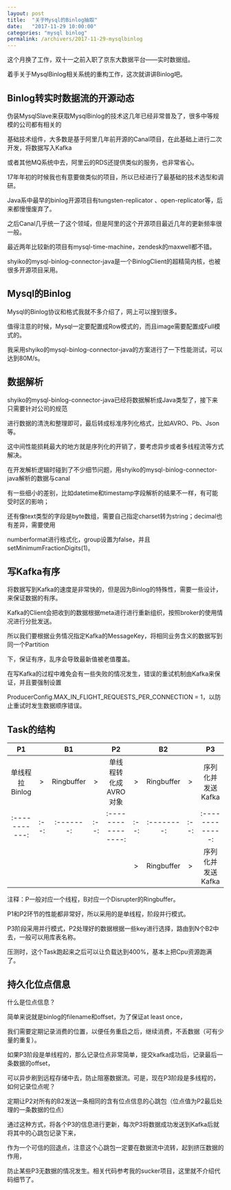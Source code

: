 ```yaml
---
layout: post
title:  "关于Mysql的Binlog抽取"
date:   "2017-11-29 10:00:00"
categories: "mysql binlog"
permalink: /archivers/2017-11-29-mysqlbinlog
---
```


这个月换了工作，双十一之前入职了京东大数据平台——实时数据组。

着手关于MysqlBinlog相关系统的重构工作，这次就讲讲Binlog吧。


## Binlog转实时数据流的开源动态

伪装MysqlSlave来获取MysqlBinlog的技术这几年已经非常普及了，很多中等规模的公司都有相关的

基础技术组件，大多数是基于阿里几年前开源的Canal项目，在此基础上进行二次开发，将数据写入Kafka

或者其他MQ系统中去，阿里云的RDS还提供类似的服务，也非常省心。

17年年初的时候我也有意要做类似的项目，所以已经进行了最基础的技术选型和调研。

Java系中最早的binlog开源项目有tungsten-replicator 、open-replicator等，后来都慢慢废弃了。

之后Canal几乎统一了这个领域，但是阿里的这个开源项目最近几年的更新频率很一般。

最近两年比较新的项目有mysql-time-machine，zendesk的maxwell都不错。

shyiko的mysql-binlog-connector-java是一个BinlogClient的超精简内核，也被很多开源项目采用。

## Mysql的Binlog

Mysql的Binlog协议和格式我就不多介绍了，网上可以搜到很多。

值得注意的时候，Mysql一定要配置成Row模式的，而且image需要配置成Full模式的。

我采用shyiko的mysql-binlog-connector-java的方案进行了一下性能测试，可以达到80M/s。

## 数据解析

shyiko的mysql-binlog-connector-java已经将数据解析成Java类型了，接下来只需要针对公司的规范

进行数据的清洗和整理即可，最后转成标准序列化格式，比如AVRO、Pb、Json等。

这中间性能损耗最大的地方就是序列化的开销了，要考虑异步或者多线程流等方式解决。

在开发解析逻辑时碰到了不少细节问题，用shyiko的mysql-binlog-connector-java解析的数据与canal

有一些细小的差别，比如datetime和timestamp字段解析的结果不一样，有可能受时区的影响；

还有像text类型的字段是byte数组，需要自己指定charset转为string；decimal也有差异，需要使用

numberformat进行格式化，group设置为false，并且setMinimumFractionDigits(1)。

## 写Kafka有序

将数据写到Kafka的速度是非常快的，但是因为Binlog的特殊性，需要一些设计，来保证数据的有序。

Kafka的Client会把收到的数据根据meta进行进行重新组织，按照broker的使用情况进行分批发送。

所以我们要根据业务情况指定Kafka的MessageKey，将相同业务含义的数据写到同一个Partition

下，保证有序，乱序会导致最新值被老值覆盖。

在写Kafka的过程中难免会有一些失败的情况发生，错误的重试机制由Kafka来保证，并且要强制设置

ProducerConfig.MAX_IN_FLIGHT_REQUESTS_PER_CONNECTION = 1，以防止重试时发生数据顺序错误。

## Task的结构

|       P1    |    |    B1   |    |         P2       |    |    B2    |    |      P3       |
|:-----------:|:--:|:-------:|:--:|:----------------:|:--:|:--------:|:--:|:-------------:|
|单线程拉Binlog| > |Ringbuffer| > |单线程转化成AVRO对象| > |Ringbuffer| > |序列化并发送Kafka|
|:-----------:|:--:|:-------:|:--:|:----------------:|:--:|:--------:|:--:|:-------------:|
|             |   |          |    |                  | > |Ringbuffer| > |序列化并发送Kafka|

注释：P一般对应一个线程，B对应一个Disrupter的Ringbuffer。

P1和P2环节的性能都非常好，所以采用的是单线程，阶段并行模式。

P3阶段采用并行模式，P2处理好的数据根据一些key进行选择，路由到N个B2中去，一般可以用库表名称。

压测时，这个Task跑起来之后可以让负载达到400%，基本上把Cpu资源跑满了。

## 持久化位点信息

什么是位点信息？

简单来说就是binlog的filename和offset，为了保证at least once，

我们需要定期记录消费的位置，以便任务重启之后，继续消费，不丢数据（可有少量的重复）。

如果P3阶段是单线程的，那么记录位点非常简单，提交kafka成功后，记录最后一条数据的offset，

可以异步刷到远程存储中去，防止阻塞数据流。可是，现在P3阶段是多线程的，如何记录位点呢？

定期让P2对所有的B2发送一条相同的含有位点信息的心跳包（位点值为P2最后处理的一条数据的位点）

通过这种方式，将各个P3的信息进行更新，每次P3将数据成功发送到Kafka后就将其中的心跳包记录下来，

作为一个可信的回退点，注意这个心跳包一定要在数据流中流转，起到挤压数据的作用，

防止某些P3无数据的情况发生。相关代码参考我的sucker项目，这里就不介绍代码细节了。

